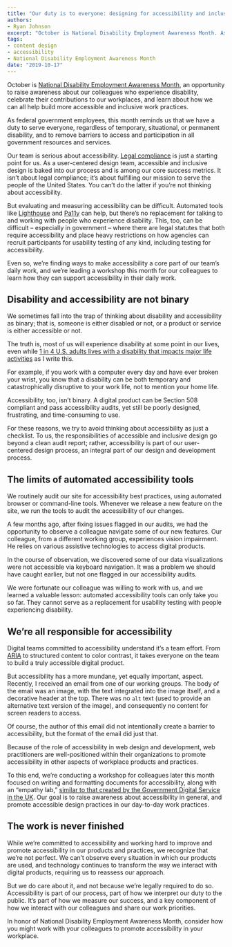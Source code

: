 ```yaml
---
title: "Our duty is to everyone: designing for accessibility and inclusion"
authors:
- Ryan Johnson
excerpt: "October is National Disability Employment Awareness Month. As federal government employees, this month reminds us that we have a duty to serve everyone, regardless of temporary, situational, or permanent disability, and to remove barriers to access and participation in all government resources and services."
tags:
- content design
- accessibility
- National Disability Employment Awareness Month
date: "2019-10-17"
---
```


October is [National Disability Employment Awareness Month](https://www.dol.gov/odep/topics/ndeam/), an opportunity to raise awareness about our colleagues who experience disability, celebrate their contributions to our workplaces, and learn about how we can all help build more accessible and inclusive work practices.

As federal government employees, this month reminds us that we have a duty to serve everyone, regardless of temporary, situational, or permanent disability, and to remove barriers to access and participation in all government resources and services.

Our team is serious about accessibility. [Legal compliance](https://www.section508.gov/manage/laws-and-policies) is just a starting point for us. As a user-centered design team, accessible and inclusive design is baked into our process and is among our core success metrics. It isn’t about legal compliance; it’s about fulfilling our mission to serve the people of the United States. You can’t do the latter if you’re not thinking about accessibility.

But evaluating and measuring accessibility can be difficult. Automated tools like [Lighthouse](https://developers.google.com/web/tools/lighthouse) and [Pa11y](https://pa11y.org/) can help, but there’s no replacement for talking to and working with people who experience disability. This, too, can be difficult – especially in government – where there are legal statutes that both require accessibility and place heavy restrictions on how agencies can recruit participants for usability testing of any kind, including testing for accessibility.

Even so, we’re finding ways to make accessibility a core part of our team’s daily work, and we’re leading a workshop this month for our colleagues to learn how they can support accessibility in their daily work.

## Disability and accessibility are not binary

We sometimes fall into the trap of thinking about disability and accessibility as binary; that is, someone is either disabled or not, or a product or service is either accessible or not.

The truth is, most of us will experience disability at some point in our lives, even while [1 in 4 U.S. adults lives with a disability that impacts major life activities](https://www.cdc.gov/media/releases/2018/p0816-disability.html) as I write this.

For example, if you work with a computer every day and have ever broken your wrist, you know that a disability can be both temporary and catastrophically disruptive to your work life, not to mention your home life.

Accessibility, too, isn’t binary. A digital product can be Section 508 compliant and pass accessibility audits, yet still be poorly designed, frustrating, and time-consuming to use.

For these reasons, we try to avoid thinking about accessibility as just a checklist. To us, the responsibilities of accessible and inclusive design go beyond a clean audit report; rather, accessibility is part of our user-centered design process, an integral part of our design and development process.

## The limits of automated accessibility tools

We routinely audit our site for accessibility best practices, using automated browser or command-line tools. Whenever we release a new feature on the site, we run the tools to audit the accessibility of our changes.

A few months ago, after fixing issues flagged in our audits, we had the opportunity to observe a colleague navigate some of our new features. Our colleague, from a different working group, experiences vision impairment. He relies on various assistive technologies to access digital products.

In the course of observation, we discovered some of our data visualizations were not accessible via keyboard navigation. It was a problem we should have caught earlier, but not one flagged in our accessibility audits.

We were fortunate our colleague was willing to work with us, and we learned a valuable lesson: automated accessibility tools can only take you so far. They cannot serve as a replacement for usability testing with people experiencing disability.

## We’re all responsible for accessibility

Digital teams committed to accessibility understand it’s a team effort. From [ARIA](https://developer.mozilla.org/en-US/docs/Web/Accessibility/ARIA) to structured content  to color contrast, it takes everyone on the team to build a truly accessible digital product.

But accessibility has a more mundane, yet equally important, aspect. Recently, I received an email from one of our working groups. The body of the email was an image, with the text integrated into the image itself, and a decorative header at the top. There was no `alt` text (used to provide an alternative text version of the image), and consequently no content for screen readers to access.

Of course, the author of this email did not intentionally create a barrier to accessibility, but the format of the email did just that.

Because of the role of accessibility in web design and development, web practitioners are well-positioned within their organizations to promote accessibility in other aspects of workplace products and practices.

To this end, we’re conducting a workshop for colleagues later this month focused on writing and formatting documents for accessibility, along with an “empathy lab,” [similar to that created by the Government Digital Service in the UK](https://gds.blog.gov.uk/2018/06/20/creating-the-uk-governments-accessibility-empathy-lab/). Our goal is to raise awareness about accessibility in general, and promote accessible design practices in our day-to-day work practices.

## The work is never finished

While we’re committed to accessibility and working hard to improve and promote accessibility in our products and practices, we recognize that we’re not perfect. We can’t observe every situation in which our products are used, and technology continues to transform the way we interact with digital products, requiring us to reassess our approach.

But we do care about it, and not because we’re legally required to do so. Accessibility is part of our process, part of how we interpret our duty to the public. It’s part of how we measure our success, and a key component of how we interact with our colleagues and share our work priorities.

In honor of National Disability Employment Awareness Month, consider how you might work with your colleagues to promote accessibility in your workplace.
